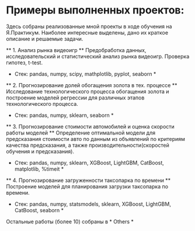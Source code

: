 # Примеры выполненных проектов:

Здесь собраны реализованные мной проекты в ходе обучения на Я.Практикум.
Наиболее интересные выделены, дано их краткое описание и решаемые задачи.

** 1. Анализ рынка видеоигр **
Предобработка данных, исследовательский и статистический анализ рынка видеоигр. Проверка гипотез, t-test.
* Стек: pandas, numpy, scipy, mathplotlib, pyplot, seaborn *

** 2. Прогнозирование долей обогащения золота в тех. процессе **
Исследование технологического процесса обогащения золота и построение моделей регрессии для различных этапов технологического процесса.
* Стек: pandas, numpy, sklearn, seaborn *

** 3. Прогнозирование стоимости автомобилей и оценка скорости работы моделей **
Определение оптимальной модели для предсказания стоимости авто по данным из объявлений по критериям качества предсказания, а также производительности(скоростей обучения и предсказания).
* Стек: pandas, numpy, sklearn, XGBoost, LightGBM, CatBoost, matplotlib, %timeit *

** 4. Прогнозирование загруженности таксопарка по времени **
Построение моделей для планирования загрузки таксопарка по времени.
* Стек: pandas, numpy, statsmodels, sklearn, XGBoost, LightGBM, CatBoost, seaborn *

Остальные работы (более 10) собраны в * Others *